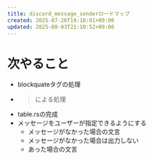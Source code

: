 ```yaml
---
title: discord_message_senderロードマップ
created: 2025-07-26T19:18:01+09:00
updated: 2025-08-03T21:10:52+09:00
---
```


# 次やること

- blockquateタグの処理
- > による処理
- table.rsの完成
- メッセージをユーザーが指定できるようにする
  - メッセージがなかった場合の文言
  - メッセージがなかった場合は出力しない
  - あった場合の文言
